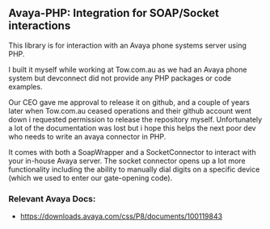 ## Avaya-PHP: Integration for SOAP/Socket interactions

This library is for interaction with an Avaya phone systems server using PHP.

I built it myself while working at Tow.com.au as we had an Avaya phone system but devconnect did not provide any PHP packages or code examples.

Our CEO gave me approval to release it on github, and a couple of years later when Tow.com.au ceased operations and their github account went down i requested permission to release the repository myself. Unfortunately a lot of the documentation was lost but i hope this helps the next poor dev who needs to write an avaya connector in PHP.

It comes with both a SoapWrapper and a SocketConnector to interact with your in-house Avaya server. The socket connector opens up a lot more functionality including the ability to manually dial digits on a specific device (which we used to enter our gate-opening code).

### Relevant Avaya Docs:

* https://downloads.avaya.com/css/P8/documents/100119843

